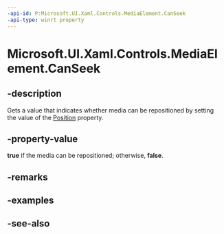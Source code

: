 ```yaml
---
-api-id: P:Microsoft.UI.Xaml.Controls.MediaElement.CanSeek
-api-type: winrt property
---
```


<!-- Property syntax
public bool CanSeek { get; }
-->

# Microsoft.UI.Xaml.Controls.MediaElement.CanSeek

## -description
Gets a value that indicates whether media can be repositioned by setting the value of the [Position](mediaelement_position.md) property.

## -property-value
**true** if the media can be repositioned; otherwise, **false**.

## -remarks

## -examples

## -see-also
